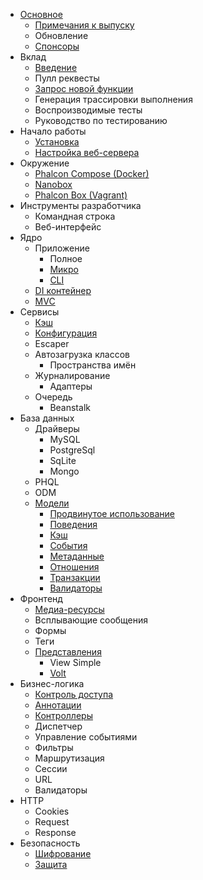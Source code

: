 - [Основное](/en/[[version]]/introduction) 
    - [Примечания к выпуску](/en/[[version]]/release-notes)
    - Обновление
    - [Спонсоры](/en/[[version]]/sponsors)
- Вклад 
    - [Введение](/en/[[version]]/contributions)
    - Пулл реквесты
    - [Запрос новой функции](/en/[[version]]/new-feature-request)
    - Генерация трассировки выполнения
    - Воспроизводимые тесты
    - Руководство по тестированию
- Начало работы 
    - [Установка](/en/[[version]]/installation)
    - [Настройка веб-сервера](/en/[[version]]/webserver-setup)
- Окружение 
    - [Phalcon Compose (Docker)](/en/[[version]]/environments-docker)
    - [Nanobox](/en/[[version]]/environments-nanobox)
    - [Phalcon Box (Vagrant)](/en/[[version]]/environments-vagrant)
- Инструменты разработчика 
    - Командная строка
    - Веб-интерфейс
- Ядро 
    - Приложение 
        - Полное
        - [Микро](/en/[[version]]/application-micro)
        - [CLI](/en/[[version]]/application-cli)
    - [DI контейнер](/en/[[version]]/di)
    - [MVC](/en/[[version]]/mvc)
- Сервисы 
    - [Кэш](/en/[[version]]/cache)
    - [Конфигурация](/en/[[version]]/config)
    - Escaper
    - Автозагрузка классов 
        - Пространства имён
    - Журналирование 
        - Адаптеры
    - Очередь 
        - Beanstalk
- База данных 
    - Драйверы 
        - MySQL
        - PostgreSql
        - SqLite
        - Mongo
    - PHQL
    - ODM
    - [Модели](/en/[[version]]/models) 
        - [Продвинутое использование](/en/[[version]]/models-advanced)
        - [Поведения](/en/[[version]]/models-behaviors)
        - [Кэш](/en/[[version]]/models-cache)
        - [События](/en/[[version]]/models-events)
        - [Метаданные](/en/[[version]]/models-metadata)
        - [Отношения](/en/[[version]]/models-relationships)
        - [Транзакции](/en/[[version]]/models-transactions)
        - [Валидаторы](/en/[[version]]/models-validators)
- Фронтенд 
    - [Медиа-ресурсы](/en/[[version]]/assets)
    - Всплывающие сообщения
    - Формы
    - Теги
    - [Представления](/en/[[version]]/views) 
        - View Simple
        - [Volt](/en/[[version]]/volt)
- Бизнес-логика 
    - [Контроль доступа](/en/[[version]]/acl)
    - [Аннотации](/en/[[version]]/annotations)
    - [Контроллеры](/en/[[version]]/controllers)
    - Диспетчер
    - Управление событиями
    - Фильтры
    - Маршрутизация
    - Сессии
    - URL
    - Валидаторы
- HTTP 
    - Cookies
    - Request
    - Response
- Безопасность 
    - [Шифрование](/en/[[version]]/crypt)
    - [Защита](/en/[[version]]/security)